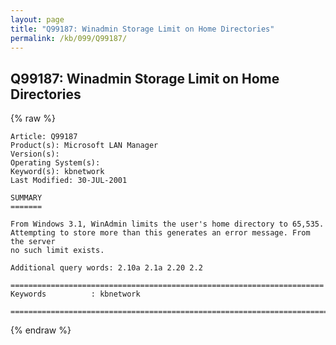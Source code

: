 ```yaml
---
layout: page
title: "Q99187: Winadmin Storage Limit on Home Directories"
permalink: /kb/099/Q99187/
---
```


## Q99187: Winadmin Storage Limit on Home Directories

{% raw %}

	Article: Q99187
	Product(s): Microsoft LAN Manager
	Version(s): 
	Operating System(s): 
	Keyword(s): kbnetwork
	Last Modified: 30-JUL-2001
	
	SUMMARY
	=======
	
	From Windows 3.1, WinAdmin limits the user's home directory to 65,535.
	Attempting to store more than this generates an error message. From the server
	no such limit exists.
	
	Additional query words: 2.10a 2.1a 2.20 2.2
	
	======================================================================
	Keywords          : kbnetwork 
	
	=============================================================================
	

{% endraw %}
